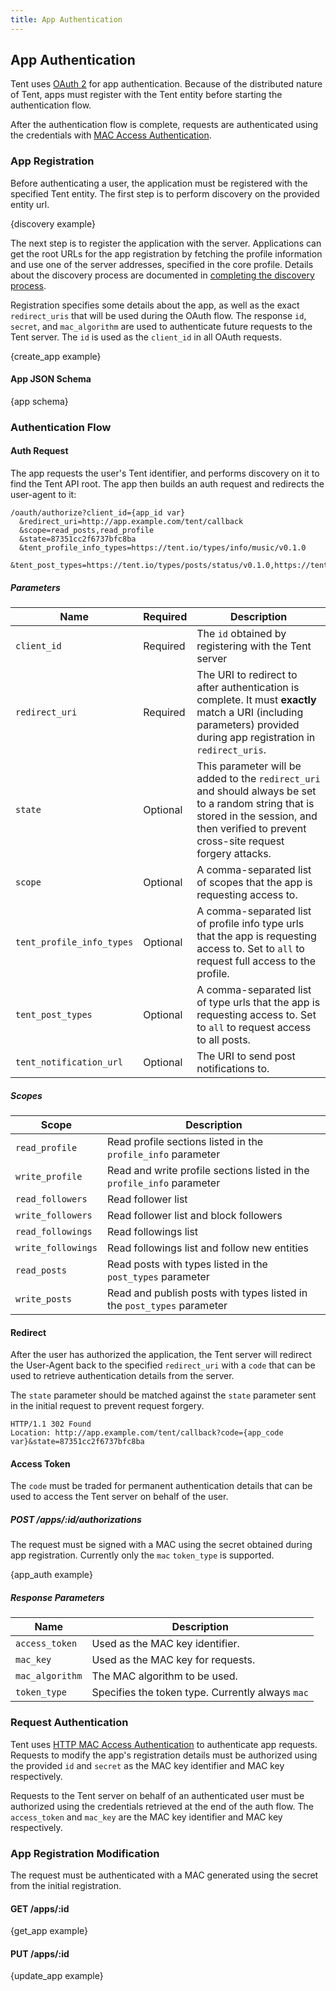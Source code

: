 ```yaml
---
title: App Authentication
---
```


## App Authentication

Tent uses [OAuth 2](http://tools.ietf.org/html/draft-ietf-oauth-v2-31) for app
authentication. Because of the distributed nature of Tent,
apps must register with the Tent entity before starting the authentication flow.

After the authentication flow is complete, requests are authenticated using the credentials
with [MAC Access
Authentication](http://tools.ietf.org/html/draft-ietf-oauth-v2-http-mac-01).


### App Registration

Before authenticating a user, the application must be registered with the
specified Tent entity. The first step is to perform discovery on the provided
entity url.

{discovery example}

The next step is to register the application with the server. Applications can get
the root URLs for the app registration by fetching the profile information and use
one of the server addresses, specified in the core profile. Details about the
discovery process are documented in [completing the discovery process](/docs/server-protocol#completing-the-discovery-process).

Registration specifies some details about the app, as well as the exact `redirect_uris` 
that will be used during the OAuth flow. The response `id`, `secret`, and
`mac_algorithm` are used to authenticate future requests to the Tent server.
The `id` is used as the `client_id` in all OAuth requests.

{create_app example}

#### App JSON Schema

{app schema}

### Authentication Flow


#### Auth Request

The app requests the user's Tent identifier, and performs discovery on it to
find the Tent API root. The app then builds an auth request and redirects the
user-agent to it:

```text
/oauth/authorize?client_id={app_id var}
  &redirect_uri=http://app.example.com/tent/callback
  &scope=read_posts,read_profile
  &state=87351cc2f6737bfc8ba
  &tent_profile_info_types=https://tent.io/types/info/music/v0.1.0
  &tent_post_types=https://tent.io/types/posts/status/v0.1.0,https://tent.io/types/posts/photo/v0.1.0
```

##### Parameters

| Name                        | Required  | Description |
| --------------------------- | --------- | ----------- |
| `client_id`                 | Required  | The `id` obtained by registering with the Tent server |
| `redirect_uri`              | Required  | The URI to redirect to after authentication is complete. It must **exactly** match a URI (including parameters) provided during app registration in `redirect_uris`. |
| `state`                     | Optional  | This parameter will be added to the `redirect_uri` and should always be set to a random string that is stored in the session, and then verified to prevent cross-site request forgery attacks. |
| `scope`                     | Optional  | A comma-separated list of scopes that the app is requesting access to. |
| `tent_profile_info_types`   | Optional  | A comma-separated list of profile info type urls that the app is requesting access to. Set to `all` to request full access to the profile. |
| `tent_post_types`           | Optional  | A comma-separated list of type urls that the app is requesting access to. Set to `all` to request access to all posts. |
| `tent_notification_url`     | Optional  | The URI to send post notifications to. |


##### Scopes

| Scope              | Description                                                            |
| ------------------ | ---------------------------------------------------------------------- |
| `read_profile`     | Read profile sections listed in the `profile_info` parameter           |
| `write_profile`    | Read and write profile sections listed in the `profile_info` parameter |
| `read_followers`   | Read follower list                                                     |
| `write_followers`  | Read follower list and block followers                                 |
| `read_followings`  | Read followings list                                                   |
| `write_followings` | Read followings list and follow new entities                           |
| `read_posts`       | Read posts with types listed in the `post_types` parameter             |
| `write_posts`      | Read and publish posts with types listed in the `post_types` parameter |


#### Redirect

After the user has authorized the application, the Tent server will redirect the
User-Agent back to the specified `redirect_uri` with a `code` that can be used
to retrieve authentication details from the server.

The `state` parameter should be matched against the `state` parameter sent in
the initial request to prevent request forgery.

```text
HTTP/1.1 302 Found
Location: http://app.example.com/tent/callback?code={app_code var}&state=87351cc2f6737bfc8ba
```

#### Access Token

The `code` must be traded for permanent authentication details that can be used
to access the Tent server on behalf of the user.

##### POST /apps/:id/authorizations

The request must be signed with a MAC using the secret obtained during app
registration. Currently only the `mac` `token_type` is supported.

{app_auth example}

##### Response Parameters

| Name            | Description                                      |
| --------------- | ------------------------------------------------ |
| `access_token`  | Used as the MAC key identifier.                  |
| `mac_key`       | Used as the MAC key for requests.                |
| `mac_algorithm` | The MAC algorithm to be used.                    |
| `token_type`    | Specifies the token type. Currently always `mac` |


### Request Authentication

Tent uses [HTTP MAC Access
Authentication](http://tools.ietf.org/html/draft-ietf-oauth-v2-http-mac-01) to
authenticate app requests. Requests to modify the app's registration details
must be authorized using the provided `id` and `secret` as the
MAC key identifier and MAC key respectively.

Requests to the Tent server on behalf of an authenticated user must be
authorized using the credentials retrieved at the end of the auth flow.
The `access_token` and `mac_key` are the MAC key identifier and MAC key
respectively.


### App Registration Modification

The request must be authenticated with a MAC generated using the secret from the
initial registration.

#### GET /apps/:id

{get_app example}

#### PUT /apps/:id

{update_app example}
